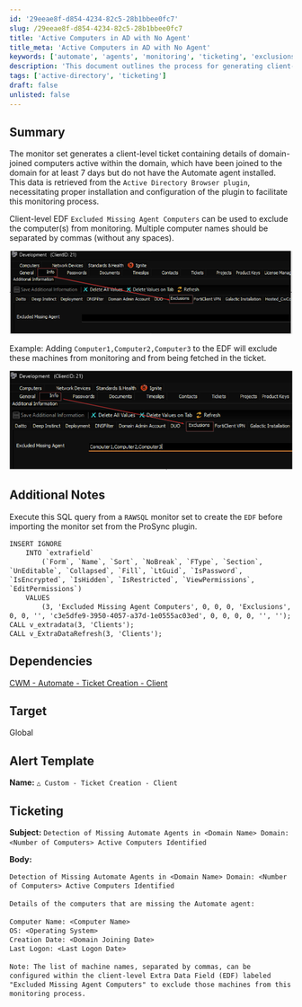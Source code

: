 ```yaml
---
id: '29eeae8f-d854-4234-82c5-28b1bbee0fc7'
slug: /29eeae8f-d854-4234-82c5-28b1bbee0fc7
title: 'Active Computers in AD with No Agent'
title_meta: 'Active Computers in AD with No Agent'
keywords: ['automate', 'agents', 'monitoring', 'ticketing', 'exclusions']
description: 'This document outlines the process for generating client-level tickets that report on domain-joined computers lacking the Automate agent. It includes details on the necessary configurations, SQL queries for creating exclusion fields, and the format for ticket alerts regarding missing agents.'
tags: ['active-directory', 'ticketing']
draft: false
unlisted: false
---
```


## Summary

The monitor set generates a client-level ticket containing details of domain-joined computers active within the domain, which have been joined to the domain for at least 7 days but do not have the Automate agent installed. This data is retrieved from the `Active Directory Browser plugin`, necessitating proper installation and configuration of the plugin to facilitate this monitoring process.

Client-level EDF `Excluded Missing Agent Computers` can be used to exclude the computer(s) from monitoring. Multiple computer names should be separated by commas (without any spaces).

![Image](../../../static/img/Active-Computers-in-AD-with-No-Agent/image_1.png)

Example: Adding `Computer1,Computer2,Computer3` to the EDF will exclude these machines from monitoring and from being fetched in the ticket.

![Image](../../../static/img/Active-Computers-in-AD-with-No-Agent/image_2.png)

## Additional Notes

Execute this SQL query from a `RAWSQL` monitor set to create the `EDF` before importing the monitor set from the ProSync plugin.

```
INSERT IGNORE 
    INTO `extrafield` 
        (`Form`, `Name`, `Sort`, `NoBreak`, `FType`, `Section`, `UnEditable`, `Collapsed`, `Fill`, `LtGuid`, `IsPassword`, `IsEncrypted`, `IsHidden`, `IsRestricted`, `ViewPermissions`, `EditPermissions`) 
    VALUES 
        (3, 'Excluded Missing Agent Computers', 0, 0, 0, 'Exclusions', 0, 0, '', 'c3e5dfe9-3950-4057-a37d-1e0555ac03ed', 0, 0, 0, 0, '', '');
CALL v_extradata(3, 'Clients'); 
CALL v_ExtraDataRefresh(3, 'Clients');
```

## Dependencies

[CWM - Automate - Ticket Creation - Client](<../scripts/CWM - Automate - Ticket Creation - Client.md>)

## Target

Global

## Alert Template

**Name:** `△ Custom - Ticket Creation - Client`

## Ticketing

**Subject:** `Detection of Missing Automate Agents in <Domain Name> Domain: <Number of Computers> Active Computers Identified`

**Body:**

```
Detection of Missing Automate Agents in <Domain Name> Domain: <Number of Computers> Active Computers Identified

Details of the computers that are missing the Automate agent: 

Computer Name: <Computer Name>
OS: <Operating System>
Creation Date: <Domain Joining Date>
Last Logon: <Last Logon Date>

Note: The list of machine names, separated by commas, can be configured within the client-level Extra Data Field (EDF) labeled "Excluded Missing Agent Computers" to exclude those machines from this monitoring process.
```


